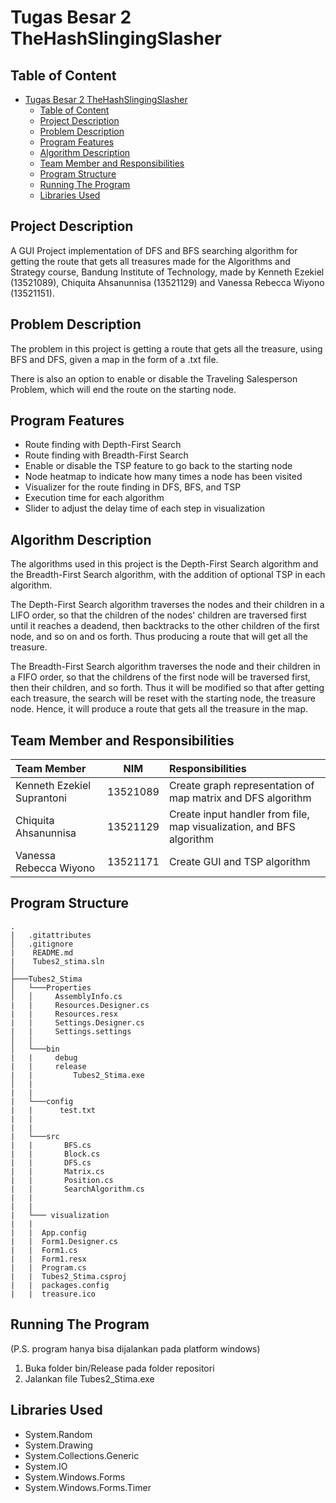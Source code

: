 # Tugas Besar 2 TheHashSlingingSlasher

## Table of Content

- [Tugas Besar 2 TheHashSlingingSlasher](#tugas-besar-2-thehashslingingslasher)
  - [Table of Content](#table-of-content)
  - [Project Description](#project-description)
  - [Problem Description](#problem-description)
  - [Program Features](#program-features)
  - [Algorithm Description](#algorithm-description)
  - [Team Member and Responsibilities](#team-member-and-responsibilities)
  - [Program Structure](#program-structure)
  - [Running The Program](#running-the-program)
  - [Libraries Used](#libraries-used)

## Project Description

A GUI Project implementation of DFS and BFS searching algorithm for getting the route that gets all treasures made for the Algorithms and Strategy course, Bandung Institute of Technology, made by Kenneth Ezekiel (13521089), Chiquita Ahsanunnisa (13521129) and Vanessa Rebecca Wiyono (13521151).

## Problem Description

The problem in this project is getting a route that gets all the treasure, using BFS and DFS, given a map in the form of a .txt file.

There is also an option to enable or disable the Traveling Salesperson Problem, which will end the route on the starting node.


## Program Features

* Route finding with Depth-First Search
* Route finding with Breadth-First Search
* Enable or disable the TSP feature to go back to the starting node
* Node heatmap to indicate how many times a node has been visited
* Visualizer for the route finding in DFS, BFS, and TSP
* Execution time for each algorithm
* Slider to adjust the delay time of each step in visualization

## Algorithm Description

The algorithms used in this project is the Depth-First Search algorithm and the Breadth-First Search algorithm, with the addition of optional TSP in each algorithm. 

The Depth-First Search algorithm traverses the nodes and their children in a LIFO order, so that the children of the nodes' children are traversed first until it reaches a deadend, then backtracks to the other children of the first node, and so on and os forth. Thus producing a route that will get all the treasure.

The Breadth-First Search algorithm traverses the node and their children in a FIFO order, so that the childrens of the first node will be traversed first, then their children, and so forth. Thus it will be modified so that after getting each treasure, the search will be reset with the starting node, the treasure node. Hence, it will produce a route that gets all the treasure in the map.

## Team Member and Responsibilities

| Team Member                |   NIM    | Responsibilities                                                                |
| :------------------------- | :------: | :------------------------------------------------------------------------------ |
| Kenneth Ezekiel Suprantoni | 13521089 | Create graph representation of map matrix and DFS algorithm                     |
| Chiquita Ahsanunnisa       | 13521129 | Create input handler from file, map visualization, and BFS algorithm            |
| Vanessa Rebecca Wiyono     | 13521171 | Create GUI and TSP algorithm                                                    |

## Program Structure
``` 
.
|   .gitattributes
│   .gitignore
|    README.md
|    Tubes2_stima.sln
│
├───Tubes2_Stima
│   └───Properties
│   │     AssemblyInfo.cs
|   |     Resources.Designer.cs
|   |     Resources.resx
|   |     Settings.Designer.cs
|   |     Settings.settings
│   │
│   └───bin
|   |     debug
|   |     release
|   |         Tubes2_Stima.exe
│   |
|   |
|   └───config
|   |      test.txt
|   |
|   |
|   └───src
|   |       BFS.cs
|   |       Block.cs
|   |       DFS.cs
|   |       Matrix.cs
|   |       Position.cs
|   |       SearchAlgorithm.cs
|   |
|   |
|   └─── visualization
|   |
|   |  App.config
|   |  Form1.Designer.cs
|   |  Form1.cs
|   |  Form1.resx
|   |  Program.cs
|   |  Tubes2_Stima.csproj
|   |  packages.config
|   |  treasure.ico
``` 

## Running The Program
(P.S. program hanya bisa dijalankan pada platform windows)

1. Buka folder bin/Release pada folder repositori
2. Jalankan file Tubes2_Stima.exe

## Libraries Used
* System.Random
* System.Drawing
* System.Collections.Generic
* System.IO
* System.Windows.Forms
* System.Windows.Forms.Timer
